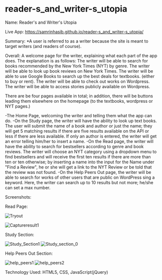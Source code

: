 # reader-s_and_writer-s_utopia
Name: Reader's and Writer's Utopia

Live App: https://samrinhasib.github.io/reader-s_and_writer-s_utopia/

Summary:
*A user is referred to as a writer because the site is meant to target writers (and readers of course).

Overall: 
A welcome page for the writer, explaining what each part of the app does. The explanation is as follows:
The writer will be able to search for books recommended by the New York Times (NYT) by genre. 
The writer will be able to look up book reviews on New York Times.
The writer will be able to use Google Books to search up the best deals for textbooks. (either to buy or rent).
The writer will be able to check out works on Wordpress.
The writer will be able to access stories publicly available on Wordpress.

There are be four pages available in total; in addition, there will be buttons leading them elsewhere on the homepage (to the textbooks, wordpress or NYT pages.)

-The Home Page, welcoming the writer and telling them what the app can do.
-On the Study page, the writer will have the ability to look up text books. The user will submit the name of a book and author or just the name; they will get 5 matching results if there are five results available on the API or less if there are less available. If only an author is entered, the writer will get an error telling him/her to insert a name.
-On the Read page, the writer will have the ability to search for bestsellers according to genre and book reviews.
The writer will choose an NYT category using a dropdown menu to find bestsellers and will receive the first ten results if there are more than ten or ten otherwise; by inserting a name into the input for the Name under "Find a Review", he or she will get a link to the NYT Review or be told that the review was not found.
-On the Help Peers Out page, the writer will be able to search for works of other users that are public on WordPress sing a keyword. Here, the writer can search up to 10 results but not more; he/she can set a max number.

Screenshots:

Read Page:

![Tryout](https://user-images.githubusercontent.com/47932989/57174973-6ab29300-6e14-11e9-8f80-869fba5c0e22.JPG)

![Captureresult1](https://user-images.githubusercontent.com/47932989/57175030-14921f80-6e15-11e9-80bc-53c56cb84e12.JPG)

Study Section:

![Study_Section1](https://user-images.githubusercontent.com/47932989/57175106-c5002380-6e15-11e9-9609-e40e9d2f392f.JPG)
![Study_section_0](https://user-images.githubusercontent.com/47932989/57175107-c5002380-6e15-11e9-83ae-21d603e59acf.JPG)


Help Peers Out Section:

![help_peers1](https://user-images.githubusercontent.com/47932989/57175109-c9c4d780-6e15-11e9-900a-a6ad9e260b9e.JPG)
![help_peers2](https://user-images.githubusercontent.com/47932989/57175110-c9c4d780-6e15-11e9-9d9a-d9d65cffd7f4.JPG)

Technology Used: HTML5, CSS, JavaScript(jQuery)



